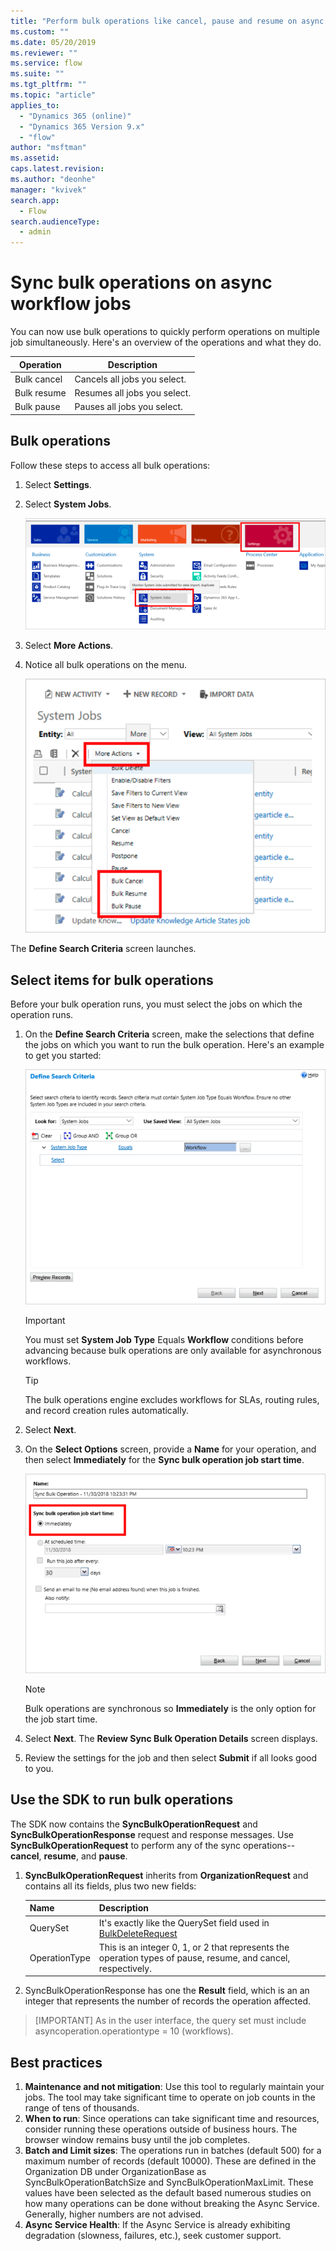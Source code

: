 ```yaml
---
title: "Perform bulk operations like cancel, pause and resume on async workflows| MicrosoftDocs"
ms.custom: ""
ms.date: 05/20/2019
ms.reviewer: ""
ms.service: flow
ms.suite: ""
ms.tgt_pltfrm: ""
ms.topic: "article"
applies_to: 
  - "Dynamics 365 (online)"
  - "Dynamics 365 Version 9.x"
  - "flow"
author: "msftman"
ms.assetid: 
caps.latest.revision:
ms.author: "deonhe"
manager: "kvivek"
search.app: 
  - Flow
search.audienceType: 
  - admin
---
```


# Sync bulk operations on async workflow jobs

You can now use bulk operations to quickly perform operations on multiple job simultaneously. Here's an overview of the operations and what they do.

Operation|Description
----|-----
Bulk cancel|Cancels all jobs you select.
Bulk resume|Resumes all jobs you select.
Bulk pause|Pauses all jobs you select.


## Bulk operations

Follow these steps to access all bulk operations:

1. Select **Settings**.
1. Select **System Jobs**.

    ![pic](media/bulk-sync-operations/settings-system-jobs.png)

1. Select **More Actions**.
1. Notice all bulk operations on the menu.

    ![pic](media/bulk-sync-operations/more-actions.png)

The **Define Search Criteria** screen launches. 

## Select items for bulk operations

Before your bulk operation runs, you must select the jobs on which the operation runs. 

1. On the **Define Search Criteria** screen, make the selections that define the jobs on which you want to run the bulk operation. Here's an example to get you started: 

   ![pic ](media/bulk-sync-operations/define-search-criteria.png)

   >[!IMPORTANT]
   > You must set **System Job Type** Equals **Workflow** conditions before advancing because bulk operations are only available for asynchronous workflows. 

   >[!TIP]
   > The bulk operations engine excludes workflows for SLAs, routing rules, and record creation rules automatically.

1. Select **Next**.
1. On the **Select Options** screen, provide a **Name** for your operation, and then select **Immediately** for the **Sync bulk operation job start time**.

   ![pic](media/bulk-sync-operations/select-immediately.png)

   >[!NOTE]
   >Bulk operations are synchronous so **Immediately** is the only option for the job start time.

1. Select **Next**.
   The **Review Sync Bulk Operation Details** screen displays.
1. Review the settings for the job and then select **Submit** if all looks good to you.

## Use the SDK to run bulk operations

The SDK now contains the **SyncBulkOperationRequest** and **SyncBulkOperationResponse** request and response messages. Use **SyncBulkOperationRequest** to perform any of the sync operations--**cancel**, **resume**, and **pause**. 

1. **SyncBulkOperationRequest** inherits from  **OrganizationRequest** and contains all its fields, plus two new fields:

   Name|Description
   ----|-----
   QuerySet| It's exactly like the QuerySet field used in [BulkDeleteRequest](https://docs.microsoft.com/previous-versions/dynamicscrm-2016/developers-guide/gg326451%28v%3dcrm.8%29)
   OperationType| This is an integer 0, 1, or 2 that represents the operation types of pause, resume, and cancel, respectively.


1. SyncBulkOperationResponse has one the **Result** field, which is an an integer that represents the number of records the operation affected.

>[IMPORTANT]
>As in the user interface, the query set must include  asyncoperation.operationtype = 10 (workflows).

## Best practices

1.	**Maintenance and not mitigation**: Use this tool to regularly maintain your jobs. The tool may take significant time to operate on job counts in the range of tens of thousands.
1.	**When to run**: Since operations can take significant time and resources, consider running these operations outside of business hours. The browser window remains busy until the job completes.
1.	**Batch and Limit sizes**: The operations run in batches (default 500) for a maximum number of records (default 10000). These are defined in the Organization DB under OrganizationBase as SyncBulkOperationBatchSize and SyncBulkOperationMaxLimit. These values have been selected as the default based numerous studies on how many operations can be done without breaking the Async Service. Generally, higher numbers are not advised.
1.	**Async Service Health**: If the Async Service is already exhibiting degradation (slowness, failures, etc.), seek customer support.
